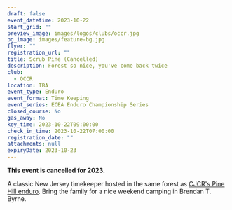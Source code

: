 ```yaml
---
draft: false
event_datetime: 2023-10-22
start_grid: ""
preview_image: images/logos/clubs/occr.jpg
bg_image: images/feature-bg.jpg
flyer: ""
registration_url: ""
title: Scrub Pine (Cancelled)
description: Forest so nice, you've come back twice
club:
  - OCCR
location: TBA
event_type: Enduro
event_format: Time Keeping
event_series: ECEA Enduro Championship Series
closed_course: No
gas_away: No
key_time: 2023-10-22T09:00:00
check_in_time: 2023-10-22T07:00:00
registration_date: ""
attachments: null
expiryDate: 2023-10-23
---
```

**This event is cancelled for 2023.**

A classic New Jersey timekeeper hosted in the same forest as [CJCR's Pine Hill enduro](/events/23-en-cjcr). Bring the family for a nice weekend camping in Brendan T. Byrne.